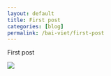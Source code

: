 ```yaml
---
layout: default
title: First post
categories: [blog]
permalink: /bai-viet/first-post
---
```

<p>First post</p>

<div>
    <img src="{{ site.url }}/Web.GHP.IO/assets/img/img-1.jpg">
</div>